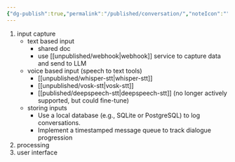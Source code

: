 ```yaml
---
{"dg-publish":true,"permalink":"/published/conversation/","noteIcon":""}
---
```


1. input capture
	- text based input
		- shared doc
		- use [[unpublished/webhook\|webhook]] service to capture data and send to LLM
	- voice based input (speech to text tools)
		- [[unpublished/whisper-stt\|whisper-stt]] 
		- [[unpublished/vosk-stt\|vosk-stt]]
		- [[published/deepspeech-stt\|deepspeech-stt]] (no longer actively supported, but could fine-tune)
	- storing inputs
		- Use a local database (e.g., SQLite or PostgreSQL) to log conversations.
		- Implement a timestamped message queue to track dialogue progression
2. processing 
3. user interface